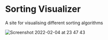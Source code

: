# Sorting Visualizer

A site for visualising different sorting algorithms

![Screenshot 2022-02-04 at 23 47 43](https://user-images.githubusercontent.com/37957834/152613385-2d2eb244-3955-4807-96b9-bfb7cc933856.png)
